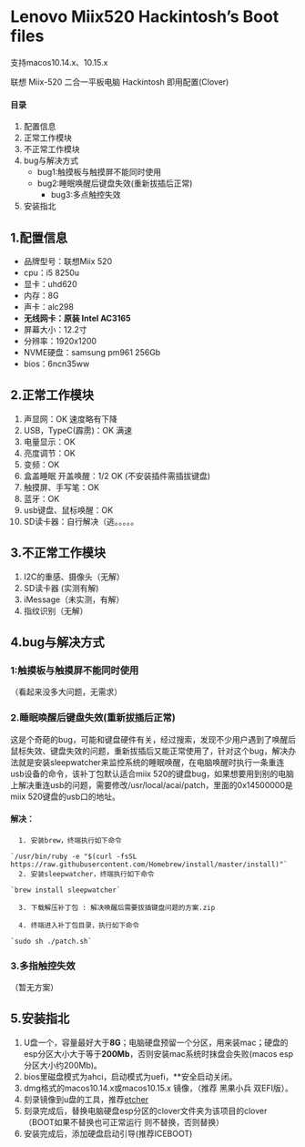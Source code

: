 
# Lenovo Miix520 Hackintosh’s Boot files
支持macos10.14.x、10.15.x

联想 Miix-520 二合一平板电脑 Hackintosh 即用配置(Clover)

#### 目录

1. 配置信息
2. 正常工作模块
3. 不正常工作模块
3. bug与解决方式
	- bug1:触摸板与触摸屏不能同时使用
	- bug2:睡眠唤醒后键盘失效(重新拔插后正常)
      - bug3:多点触控失效
5. 安装指北

## 1.配置信息

- 品牌型号：联想Miix 520
- cpu：i5 8250u 
- 显卡：uhd620
- 内存：8G
- 声卡：alc298
- **无线网卡：原装 Intel AC3165**
- 屏幕大小：12.2寸
- 分辨率：1920x1200
- NVME硬盘：samsung pm961 256Gb
- bios：6ncn35ww

## 2.正常工作模块

1. 声显网：OK 速度略有下降
2. USB，TypeC(霹雳)：OK 满速
3. 电量显示：OK
4. 亮度调节：OK
5. 变频：OK
6. 盒盖睡眠 开盖唤醒：1/2 OK (不安装插件需插拔键盘)
7. 触摸屏、手写笔：OK
8. 蓝牙：OK
9. usb键盘、鼠标唤醒：OK
10. SD读卡器：自行解决（逃。。。。。

## 3.不正常工作模块

1. I2C的重感、摄像头（无解）
2. SD读卡器  (实测有解)
3. iMessage（未实测，有解）
4. 指纹识别（无解）

## 4.bug与解决方式
   ### 1:触摸板与触摸屏不能同时使用
（看起来没多大问题，无需求）

   ### 2.睡眠唤醒后键盘失效(重新拔插后正常)

这是个奇葩的bug，可能和键盘硬件有关，经过搜索，发现不少用户遇到了唤醒后鼠标失效、键盘失效的问题，重新拔插后又能正常使用了，针对这个bug，解决办法就是安装sleepwatcher来监控系统的睡眠唤醒，在电脑唤醒时执行一条重连usb设备的命令，该补丁包默认适合miix 520的键盘bug，如果想要用到别的电脑上解决重连usb的问题，需要修改/usr/local/acai/patch，里面的0x14500000是miix 520键盘的usb口的地址。

   #### 解决：
      1. 安装brew，终端执行如下命令

    `/usr/bin/ruby -e "$(curl -fsSL https://raw.githubusercontent.com/Homebrew/install/master/install)"`
      2. 安装sleepwatcher，终端执行如下命令

	`brew install sleepwatcher`

      3. 下载解压补丁包 : 解决唤醒后需要拔插键盘问题的方案.zip

      4. 终端进入补丁包目录，执行如下命令

	`sudo sh ./patch.sh`
    
### 3.多指触控失效
（暂无方案）
    
## 5.安装指北
1. U盘一个，容量最好大于**8G**；电脑硬盘预留一个分区，用来装mac；硬盘的esp分区大小大于等于**200Mb**，否则安装mac系统时抹盘会失败(macos esp分区大小约200Mb)。
2. bios里磁盘模式为ahci，启动模式为uefi，**安全启动关闭。
3. dmg格式的macos10.14.x或macos10.15.x 镜像，（推荐 黑果小兵 双EFI版）。
4. 刻录镜像到u盘的工具，推荐[etcher](https://www.balena.io/etcher/)
5. 刻录完成后，替换电脑硬盘esp分区的clover文件夹为该项目的clover（BOOT如果不替换也可正常运行 则不替换，否则替换）
6. 安装完成后，添加硬盘启动引导(推荐ICEBOOT)

